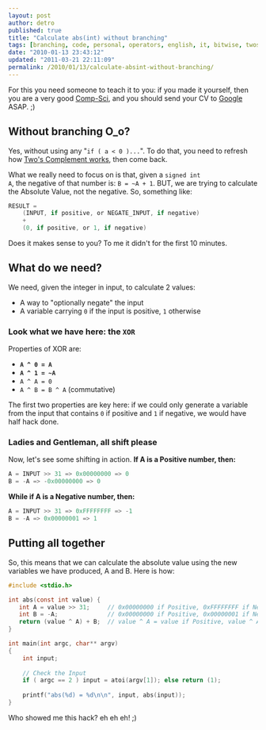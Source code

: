 ```yaml
---
layout: post
author: detro
published: true
title: "Calculate abs(int) without branching"
tags: [branching, code, personal, operators, english, it, bitwise, twos-complement, abs, value, hack, absolute, cool]
date: "2010-01-13 23:43:12"
updated: "2011-03-21 22:11:09"
permalink: /2010/01/13/calculate-absint-without-branching/
---
```


For this you need someone to teach it to you: if you made it yourself, then you are a very good <a href="http://en.wikipedia.org/wiki/Computer_science">Comp-Sci</a>, and you should send your CV to <a href="http://www.google.co.uk/intl/en/jobs/">Google</a> ASAP. ;)

## Without branching O_o?
Yes, without using any "<code>if ( a < 0 )...</code>". To do that, you need to refresh how <a href="http://en.wikipedia.org/wiki/Two's_complement">Two's Complement works</a>, then come back.

What we really need to focus on is that, given a <code>signed int A</code>, the negative of that number is: <code>B = ~A + 1</code>. BUT, we are trying to calculate the Absolute Value, not the negative. So, something like:

```c
RESULT =
    (INPUT, if positive, or NEGATE_INPUT, if negative)
    +
    (0, if positive, or 1, if negative)
```


Does it makes sense to you? To me it didn't for the first 10 minutes.

## What do we need?
We need, given the integer in input, to calculate 2 values:
<ul>
<li>A way to "optionally negate" the input</li>
<li>A variable carrying <code>0</code> if the input is positive, <code>1</code> otherwise
</ul>

### Look what we have here: the <code>XOR</code>
Properties of XOR are:
<ul>
<li><strong><code>A ^ 0 = A</code></strong></li>
<li><strong><code>A ^ 1 = ~A</code></strong></li>
<li><code>A ^ A = 0</code></li>
<li><code>A ^ B = B ^ A</code> (commutative)</li>
</ul>

The first two properties are key here: if we could only generate a variable from the input that contains <code>0</code> if positive and <code>1</code> if negative, we would have half hack done.

### Ladies and Gentleman, all shift please
Now, let's see some shifting in action. <strong>If A is a Positive number, then:</strong>

```c
A = INPUT >> 31 => 0x00000000 => 0
B = -A => -0x00000000 => 0
```


<strong>While if A is a Negative number, then:</strong>

```c
A = INPUT >> 31 => 0xFFFFFFFF => -1
B = -A => 0x00000001 => 1
```


## Putting all together
So, this means that we can calculate the absolute value using the new variables we have produced, A and B. Here is how:

```c
#include <stdio.h>

int abs(const int value) {
   int A = value >> 31;     // 0x00000000 if Positive, 0xFFFFFFFF if Negative
   int B = -A;              // 0x00000000 if Positive, 0x00000001 if Negative
   return (value ^ A) + B;  // value ^ A = value if Positive, value ^ A = ~value if Negative
}

int main(int argc, char** argv)
{
    int input;
    
    // Check the Input
	if ( argc == 2 ) input = atoi(argv[1]); else return (1);
	
	printf("abs(%d) = %d\n\n", input, abs(input));
}
```


Who showed me this hack? eh eh eh! ;)
